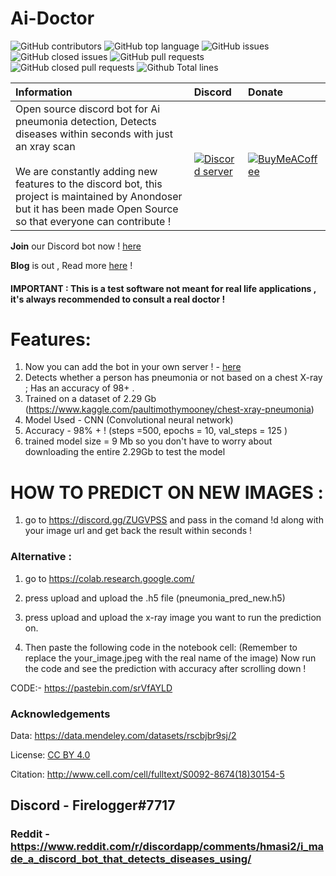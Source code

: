 # Ai-Doctor

![GitHub contributors](https://img.shields.io/github/contributors-anon/himanshu2406/Ai-Doctor?style=for-the-badge)
![GitHub top language](https://img.shields.io/github/languages/top/himanshu2406/Ai-Doctor?style=for-the-badge)
![GitHub issues](https://img.shields.io/github/issues/himanshu2406/Ai-Doctor?style=for-the-badge)
![GitHub closed issues](https://img.shields.io/github/issues-closed/himanshu2406/Ai-Doctor?style=for-the-badge)
![GitHub pull requests](https://img.shields.io/github/issues-pr/himanshu2406/Ai-Doctor?style=for-the-badge)
![GitHub closed pull requests](https://img.shields.io/github/issues-pr-closed/himanshu2406/Ai-Doctor?style=for-the-badge)
![Github Total lines](https://tokei.rs/b1/github/himanshu2406/Ai-Doctor)

| Information | Discord | Donate |
|:------------|:---------|:-------|
| Open source discord bot for Ai pneumonia detection, Detects diseases within seconds with just an xray scan <br><br> We are constantly adding new features to the discord bot, this project is maintained by Anondoser but it has been made Open Source so that everyone can contribute ! | [![Discord server](https://external-content.duckduckgo.com/iu/?u=https%3A%2F%2Fimg.icons8.com%2Fcolor%2F2x%2Fdiscord-logo.png&f=1&nofb=1)](https://discord.gg/ZUGVPSS) | [![BuyMeACoffee](https://www.buymeacoffee.com/assets/img/guidelines/logo-mark-1.svg)](https://www.buymeacoffee.com/anondoser/shop) |

**Join** our Discord bot now ! [here](https://discord.gg/ZUGVPSS)

**Blog** is out , Read more [here](https://anondoser.xyz/2020-07-07-How-i-made-an-Ai-Doctor/) !
#### IMPORTANT : This is a test software not meant for real life applications , it's always recommended to consult a real doctor !

# Features:

1. Now you can add the bot in your own server ! - [here](https://discord.com/api/oauth2/authorize?client_id=729677023877791805&permissions=645121&scope=bot)
2. Detects whether a person has pneumonia or not based on a chest X-ray ; Has an accuracy of 98+ .
3. Trained on a dataset of 2.29 Gb (https://www.kaggle.com/paultimothymooney/chest-xray-pneumonia)
4. Model Used - CNN (Convolutional neural network)
5. Accuracy - 98% + ! (steps =500, epochs = 10, val_steps = 125 )
6. trained model size = 9 Mb so you don't have to worry about downloading the entire 2.29Gb to test the model


# HOW TO PREDICT ON NEW IMAGES :

1. go to https://discord.gg/ZUGVPSS and pass in the comand !d along with your image url and get back the result within seconds ! 

### Alternative : 

1. go to https://colab.research.google.com/
2. press upload and upload the .h5 file (pneumonia_pred_new.h5)
3. press upload and upload the x-ray image you want to run the prediction on.

4. Then paste the following code in the notebook cell:
(Remember to replace the your_image.jpeg with the real name of the image)
Now run the code and see the prediction with accuracy after scrolling down !

CODE:-
https://pastebin.com/srVfAYLD

### Acknowledgements

Data: https://data.mendeley.com/datasets/rscbjbr9sj/2

License: [CC BY 4.0](https://creativecommons.org/licenses/by/4.0/)

Citation: http://www.cell.com/cell/fulltext/S0092-8674(18)30154-5

## Discord - Firelogger#7717
### Reddit - https://www.reddit.com/r/discordapp/comments/hmasi2/i_made_a_discord_bot_that_detects_diseases_using/
